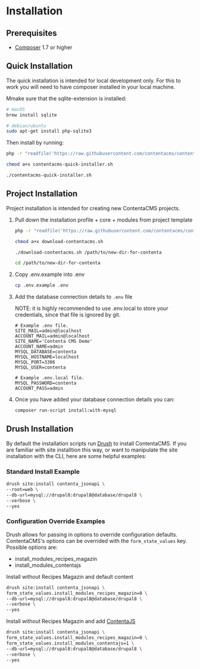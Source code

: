 # Installation

## Prerequisites

- [Composer] 1.7 or higher

## Quick Installation

The quick installation is intended for local development only. For this to work you will need to have composer installed in your local machine.

Mmake sure that the sqlite-extension is installed:

``` bash
# macOS
brew install sqlite

# debian/ubuntu
sudo apt-get install php-sqlite3
```

Then install by running:

``` bash
php -r "readfile('https://raw.githubusercontent.com/contentacms/contenta_jsonapi/8.x-2.x/installer.sh');" > contentacms-quick-installer.sh

chmod a+x contentacms-quick-installer.sh

./contentacms-quick-installer.sh
```

## Project Installation

Project installation is intended for creating new ContentaCMS projects.

1. Pull down the installation profile + core + modules from project template

    ``` bash
    php -r "readfile('https://raw.githubusercontent.com/contentacms/contenta_jsonapi_project/8.x-2.x/scripts/download.sh');" > download-contentacms.sh

    chmod a+x download-contentacms.sh

    ./download-contentacms.sh /path/to/new-dir-for-contenta

    cd /path/to/new-dir-for-contenta
    ```

2. Copy .env.example into .env

    ``` bash
    cp .env.example .env
    ```

3. Add the database connection details to `.env` file

    NOTE: it is highly recommended to use .env.local to store your credentials, since that file is ignored by git.

    ``` env
    # Example .env file.
    SITE_MAIL=admin@localhost
    ACCOUNT_MAIL=admin@localhost
    SITE_NAME='Contenta CMS Demo'
    ACCOUNT_NAME=admin
    MYSQL_DATABASE=contenta
    MYSQL_HOSTNAME=localhost
    MYSQL_PORT=3306
    MYSQL_USER=contenta
    ```

    ``` env
    # Example .env.local file.
    MYSQL_PASSWORD=contenta
    ACCOUNT_PASS=admin
    ```

4. Once you have added your database connection details you can:

    ``` bash
    composer run-script install:with-mysql
    ```

## Drush Installation

By default the installation scripts run [Drush] to install ContentaCMS. If you
are familiar with site installtion this way, or want to manipulate the site
installation with the CLI, here are some helpful examples:

### Standard Install Example

``` bash
drush site:install contenta_jsonapi \
--root=web \
--db-url=mysql://drupal8:drupal8@database/drupal8 \
--verbose \
--yes
```

### Configuration Override Examples

Drush allows for passing in options to override configuration defaults.
ContentaCMS's options can be overrided with the `form_state_values` key.
Possible options are:

- install_modules_recipes_magazin
- install_modules_contentajs

Install without Recipes Magazin and default content

``` bash
drush site:install contenta_jsonapi \
form_state_values.install_modules_recipes_magazin=0 \
--db-url=mysql://drupal8:drupal8@database/drupal8 \
--verbose \
--yes
```

Install without Recipes Magazin and add [ContentaJS]

``` bash
drush site:install contenta_jsonapi \
form_state_values.install_modules_recipes_magazin=0 \
form_state_values.install_modules_contentajs=1 \
--db-url=mysql://drupal8:drupal8@database/drupal8 \
--verbose \
--yes
```

[Composer]: https://getcomposer.org/
[Contenta JSON API Project]: https://github.com/contentacms/contenta_jsonapi_project
[Drush]: https://www.drush.org/
[ContentaJS]: https://github.com/contentacms/contentajs
